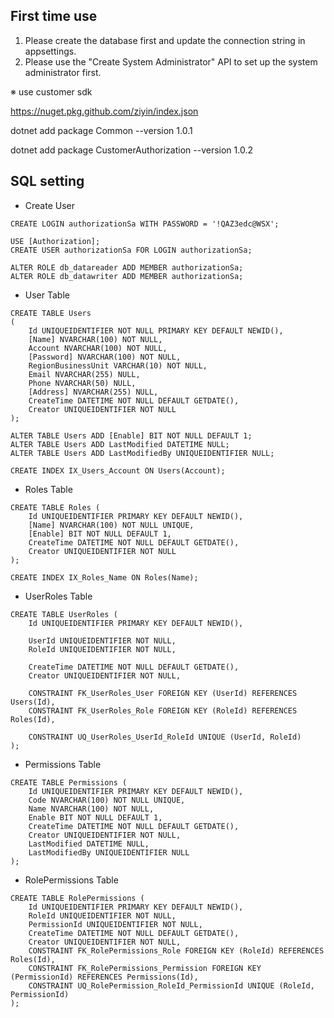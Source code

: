 ## First time use
1. Please create the database first and update the connection string in appsettings.
2. Please use the "Create System Administrator" API to set up the system administrator first.

※ use customer sdk

https://nuget.pkg.github.com/ziyin/index.json

dotnet add package Common --version 1.0.1

dotnet add package CustomerAuthorization --version 1.0.2

## SQL setting
- Create User
```
CREATE LOGIN authorizationSa WITH PASSWORD = '!QAZ3edc@WSX';

USE [Authorization];
CREATE USER authorizationSa FOR LOGIN authorizationSa;

ALTER ROLE db_datareader ADD MEMBER authorizationSa; 
ALTER ROLE db_datawriter ADD MEMBER authorizationSa;
```

- User Table
```
CREATE TABLE Users
(
    Id UNIQUEIDENTIFIER NOT NULL PRIMARY KEY DEFAULT NEWID(),
    [Name] NVARCHAR(100) NOT NULL,
    Account NVARCHAR(100) NOT NULL,
    [Password] NVARCHAR(100) NOT NULL,
    RegionBusinessUnit VARCHAR(10) NOT NULL,
    Email NVARCHAR(255) NULL,
    Phone NVARCHAR(50) NULL,
    [Address] NVARCHAR(255) NULL,
    CreateTime DATETIME NOT NULL DEFAULT GETDATE(),
    Creator UNIQUEIDENTIFIER NOT NULL
);

ALTER TABLE Users ADD [Enable] BIT NOT NULL DEFAULT 1;
ALTER TABLE Users ADD LastModified DATETIME NULL;
ALTER TABLE Users ADD LastModifiedBy UNIQUEIDENTIFIER NULL;

CREATE INDEX IX_Users_Account ON Users(Account);
```

- Roles Table
```
CREATE TABLE Roles (
    Id UNIQUEIDENTIFIER PRIMARY KEY DEFAULT NEWID(),
    [Name] NVARCHAR(100) NOT NULL UNIQUE,
    [Enable] BIT NOT NULL DEFAULT 1,
    CreateTime DATETIME NOT NULL DEFAULT GETDATE(),
    Creator UNIQUEIDENTIFIER NOT NULL
);

CREATE INDEX IX_Roles_Name ON Roles(Name);
```

- UserRoles Table
```
CREATE TABLE UserRoles (
    Id UNIQUEIDENTIFIER PRIMARY KEY DEFAULT NEWID(),

    UserId UNIQUEIDENTIFIER NOT NULL,
    RoleId UNIQUEIDENTIFIER NOT NULL,

    CreateTime DATETIME NOT NULL DEFAULT GETDATE(),
    Creator UNIQUEIDENTIFIER NOT NULL,

    CONSTRAINT FK_UserRoles_User FOREIGN KEY (UserId) REFERENCES Users(Id),
    CONSTRAINT FK_UserRoles_Role FOREIGN KEY (RoleId) REFERENCES Roles(Id),

    CONSTRAINT UQ_UserRoles_UserId_RoleId UNIQUE (UserId, RoleId)
);
```

- Permissions Table
```
CREATE TABLE Permissions (
    Id UNIQUEIDENTIFIER PRIMARY KEY DEFAULT NEWID(),
    Code NVARCHAR(100) NOT NULL UNIQUE,
    Name NVARCHAR(100) NOT NULL,
    Enable BIT NOT NULL DEFAULT 1,
    CreateTime DATETIME NOT NULL DEFAULT GETDATE(),
    Creator UNIQUEIDENTIFIER NOT NULL,
    LastModified DATETIME NULL,
    LastModifiedBy UNIQUEIDENTIFIER NULL
);
```

- RolePermissions Table
```
CREATE TABLE RolePermissions (
    Id UNIQUEIDENTIFIER PRIMARY KEY DEFAULT NEWID(),
    RoleId UNIQUEIDENTIFIER NOT NULL,
    PermissionId UNIQUEIDENTIFIER NOT NULL,
    CreateTime DATETIME NOT NULL DEFAULT GETDATE(),
    Creator UNIQUEIDENTIFIER NOT NULL,
    CONSTRAINT FK_RolePermissions_Role FOREIGN KEY (RoleId) REFERENCES Roles(Id),
    CONSTRAINT FK_RolePermissions_Permission FOREIGN KEY (PermissionId) REFERENCES Permissions(Id),
    CONSTRAINT UQ_RolePermission_RoleId_PermissionId UNIQUE (RoleId, PermissionId)
);
```